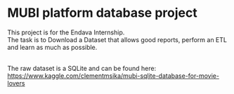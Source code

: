 <h1>MUBI platform database project</h1>

This project is for the Endava Internship.<br/>
The task is to Download a Dataset that allows good reports, perform an ETL and learn as much as possible.<br/>
<br/>

The raw dataset is a SQLite and can be found here:
<a href="https://www.kaggle.com/clementmsika/mubi-sqlite-database-for-movie-lovers">
https://www.kaggle.com/clementmsika/mubi-sqlite-database-for-movie-lovers
</a>


